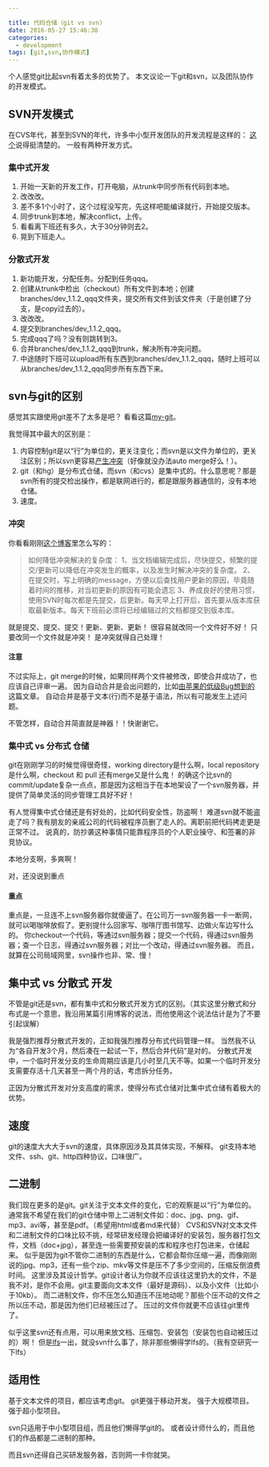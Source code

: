 ```yaml
---

title: 代码仓储（git vs svn)
date: 2016-05-27 15:46:38
categories: 
  - development
tags: [git,svn,协作模式]
---
```


个人感觉git比起svn有着太多的优势了。
本文议论一下git和svn，以及团队协作的开发模式。
<!-- more -->

## SVN开发模式
在CVS年代，甚至到SVN的年代，许多中小型开发团队的开发流程是这样的：
[这个](http://blog.sina.com.cn/s/blog_6168c7aa0101ph0q.html)说得挺清楚的。
一般有两种开发方式。

### 集中式开发
1. 开始一天新的开发工作，打开电脑，从trunk中同步所有代码到本地。
2. 改改改。
3. 差不多1个小时了，这个过程没写完，先这样吧能编译就行，开始提交版本。
4. 同步trunk到本地，解决conflict，上传。
5. 看看离下班还有多久，大于30分钟则去2。
6. 晃到下班走人。

### 分散式开发
1. 新功能开发，分配任务。分配到任务qqq。
2. 创建从trunk中检出（checkout）所有文件到本地；创建branches/dev_1.1.2_qqq文件夹，提交所有文件到该文件夹（于是创建了分支，是copy过去的）。
3. 改改改。
4. 提交到branches/dev_1.1.2_qqq。
5. 完成qqq了吗？没有则跳转到3。
6. 合并branches/dev_1.1.2_qqq到trunk，解决所有冲突问题。
7. 中途随时下班可以upload所有东西到branches/dev_1.1.2_qqq，随时上班可以从branches/dev_1.1.2_qqq同步所有东西下来。


## svn与git的区别
感觉其实跟使用git差不了太多是吧？
看看这篇[my-git](https://github.com/xirong/my-git/blob/master/why-git.md)。

我觉得其中最大的区别是：
1. 内容控制git是以“行”为单位的，更关注变化；而svn是以文件为单位的，更关注区别；所以svn更容易[产生冲突](http://blog.csdn.net/windone0109/article/details/4857044)（好像就没办法auto merge好么！）。
2. git（和hg）是分布式仓储，而svn（和cvs）是集中式的。什么意思呢？那是svn所有的提交检出操作，都是联网进行的，都是跟服务器通信的，没有本地仓储。
3. 速度。

### 冲突
你看看刚刚[这个博客](http://blog.csdn.net/windone0109/article/details/4857044)里怎么写的：
>如何降低冲突解决的复杂度：
1、当文档编辑完成后，尽快提交，频繁的提交/更新可以降低在冲突发生的概率，以及发生时解决冲突的复杂度。
2、在提交时，写上明确的message，方便以后查找用户更新的原因，毕竟随着时间的推移，对当初更新的原因有可能会遗忘
3、养成良好的使用习惯，使用SVN时每次都是先提交，后更新。每天早上打开后，首先要从版本库获取最新版本。每天下班前必须将已经编辑过的文档都提交到版本库。

就是提交、提交、提交！更新、更新、更新！
很容易就改同一个文件好不好！
只要改同一个文件就是冲突！
是冲突就得自己处理！

#### 注意
不过实际上，git merge的时候，如果同样两个文件被修改，即使合并成功了，也应该自己评审一遍。
因为自动合并是会出问题的，比如[由苹果的低级Bug想到的](http://coolshell.cn/articles/11112.html)这篇文章。
自动合并是基于文本(行)而不是基于语法，所以有可能发生上述问题。

不管怎样，自动合并简直就是神器！！快谢谢它。

### 集中式 vs 分布式 仓储
git在刚刚学习的时候觉得很奇怪，working directory是什么啊，local repository是什么啊，checkout 和 pull 还有merge又是什么鬼！
的确这个比svn的commit/update复杂一点点，那是因为这相当于在本地架设了一个svn服务器，并提供了简单灵活的同步管理工具好不好！

有人觉得集中式仓储还是有好处的，比如代码安全性，防盗啊！
难道svn就不能盗走了吗？我有朋友的亲戚公司的代码被程序员删了走人的。离职前把代码拷走更是正常不过。
说真的，防抄袭这种事情只能靠程序员的个人职业操守、和签署的非竞协议。

本地分支啊，多爽啊！

对，还没说到重点
#### 重点
重点是，一旦连不上svn服务器你就傻逼了。在公司万一svn服务器一卡一断网，就可以喝咖啡放假了。更别提什么回家写、咖啡厅图书馆写、边做火车边写什么的。
你checkout一个代码，等通过svn服务器；提交一个代码，得通过svn服务器；查一个日志，得通过svn服务器；对比一个改动，得通过svn服务器。
而且，就算在公司局域网里，svn操作也非、常、慢！

## 集中式 vs 分散式 开发
不管是git还是svn，都有集中式和分散式开发方式的区别。（其实这里分散式和分布式是一个意思，我沿用某篇引用博客的说法，而他使用这个说法估计是为了不要引起误解）

我是强烈推荐分散式开发的，正如我强烈推荐分布式代码管理一样。
当然我不认为“各自开发3个月，然后凑在一起试一下，然后合并代码”是对的。
分散式开发中，一个临时开发分支的生命周期应该是几小时至几天不等。如果一个临时开发分支需要存活十几天甚至一两个月的话，考虑拆分任务。

正因为分散式开发对分支高度的需求，使得分布式仓储对比集中式仓储有着极大的优势。

## 速度
git的速度大大大于svn的速度，具体原因涉及其具体实现，不解释。
git支持本地文件、ssh、git、http四种协议，口味很广。

## 二进制
我们现在更多的是git。git关注于文本文件的变化，它的观察是以“行”为单位的。
通常我不希望在我们的git仓储中带上二进制文件如：doc、jpg、png、gif、mp3、avi等，甚至是pdf。（希望用html或者md来代替）
CVS和SVN对文本文件和二进制文件的口味比较不挑，经常研发经理会把编译好的安装包，服务器打包文件，文档（doc+jpg），甚至连一些需要预安装的库和程序也打包进来，仓储起来。
似乎是因为git不管你二进制的东西是什么，它都会帮你压缩一遍，而像刚刚说的jpg、mp3，还有一些个zip、mkv等文件是压不了多少空间的，压缩反倒浪费时间。
这里涉及其设计哲学。git设计者认为你就不应该往这里扔大的文件，不是我不对，是你不会用。git主要面向文本文件（最好是源码）、以及小文件（比如小于10kb）。
而二进制文件，你不压怎么知道压不压地动呢？那些个压不动的文件之所以压不动，那是因为他们已经被压过了。
压过的文件你就更不应该往git里传了。

似乎这里svn还有点用，可以用来放文档、压缩包、安装包（安装包也自动被压过的）啊！
但是[lfs](https://git-lfs.github.com/)一出，就没svn什么事了，除非那些懒得学lfs的。（我有空研究一下lfs）

## 适用性
基于文本文件的项目，都应该考虑git。
git更强于移动开发。
强于大规模项目。
强于超小型项目。

svn只适用于中小型项目组，而且他们懒得学git的。
或者设计师什么的，而且他们的作品都是二进制的那种。

而且svn还得自己买研发服务器，否则网一卡你就哭。
